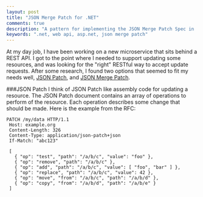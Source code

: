 ```yaml
---
layout: post
title: "JSON Merge Patch for .NET"
comments: true
description: "A pattern for implementing the JSON Merge Patch Spec in .NET"
keywords: ".net, web api, asp.net, json merge patch"
---
```


At my day job, I have been working on a new microservice that sits behind a REST API.  I got to the point where I needed to
support updating some resources, and was looking for the "right" RESTful way to accept update requests.  After some research,
I found two options that seemed to fit my needs well, [JSON Patch](https://tools.ietf.org/html/rfc6902),
and [JSON Merge Patch](https://tools.ietf.org/html/rfc7386).

###JSON Patch
I think of JSON Patch like assembly code for updating a resource.  The JSON Patch document contains an array of
operations to perform of the resource.  Each operation describes some change that should be made.  Here is the example
from the RFC:

```
PATCH /my/data HTTP/1.1
 Host: example.org
 Content-Length: 326
 Content-Type: application/json-patch+json
 If-Match: "abc123"

 [
   { "op": "test", "path": "/a/b/c", "value": "foo" },
   { "op": "remove", "path": "/a/b/c" },
   { "op": "add", "path": "/a/b/c", "value": [ "foo", "bar" ] },
   { "op": "replace", "path": "/a/b/c", "value": 42 },
   { "op": "move", "from": "/a/b/c", "path": "/a/b/d" },
   { "op": "copy", "from": "/a/b/d", "path": "/a/b/e" }
 ]
 ```

